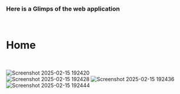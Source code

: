 <h3> Here is a Glimps of the web application</h3>
<br/>
<h1>Home</h1>
<br/>

![Screenshot 2025-02-15 192420](https://github.com/user-attachments/assets/8a0233a3-4ba6-40fd-a4aa-6fbb0c213fab)
<br/>
![Screenshot 2025-02-15 192428](https://github.com/user-attachments/assets/dd158968-1b9d-453d-90b8-6f5d3898715d)
![Screenshot 2025-02-15 192436](https://github.com/user-attachments/assets/7e966396-7887-455c-8ff8-1877ecc935b6)
![Screenshot 2025-02-15 192444](https://github.com/user-attachments/assets/a91a9292-c7e3-47ab-a280-c7593a9a8d7e)
